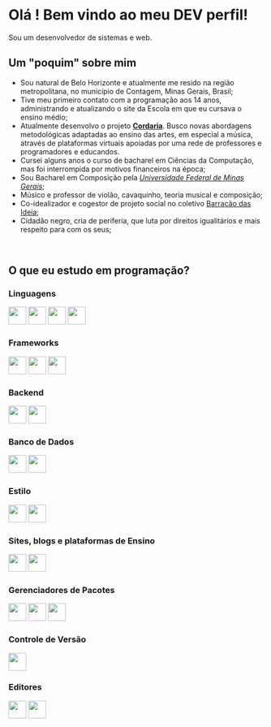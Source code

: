 # Olá ! Bem vindo ao meu DEV  perfil!


Sou um desenvolvedor de sistemas e web.


## Um "poquim" sobre mim

+ Sou natural de Belo Horizonte e atualmente me resido na região metropolitana, no município de Contagem, Minas Gerais, Brasil;
+ Tive meu primeiro contato com a programação aos 14 anos, administrando e atualizando o site da Escola em que eu cursava o ensino médio;
+ Atualmente desenvolvo o projeto [**Cordaria**](https://cordaria.com.br). Busco novas abordagens metodológicas adaptadas ao ensino das artes, em especial a música, através de plataformas virtuais apoiadas por uma rede de professores e programadores e educandos.
+  Cursei alguns anos o curso de bacharel em Ciências da Computação, mas foi interrompida por motivos financeiros na época;
+ Sou Bacharel em Composição pela [*Universidade Federal de Minas Gerais*](https://ufmg.br/);
+ Músico e professor de violão, cavaquinho, teoria musical e composição;
+ Co-idealizador e cogestor de projeto social no coletivo [Barracão das Ideia](https://barracaodasideia.com.br);
+ Cidadão negro, cria de periferia, que luta por direitos igualitários e mais respeito para com os seus;
<br>

## O que eu estudo em programação?

### Linguagens 

<a href="https://developer.mozilla.org/docs/Web/HTML"><img height= "35" src= "https://img.shields.io/badge/HTML5-E34F26?style=for-the-badge&logo=html5&logoColor=white"></a>
<a href="https://developer.mozilla.org/docs/Web/CSS"><img height= "35" src= "https://img.shields.io/badge/CSS3-1572B6?style=for-the-badge&logo=css3&logoColor=white"></a>
<a href="https://developer.mozilla.org/pt-BR/docs/Web/JavaScript"><img height= "35" src= "https://img.shields.io/badge/JavaScript-ead41c?style=for-the-badge&logo=javascript&logoColor=white"></a>
<a href="https://docs.oracle.com/en/java/javase/17/docs/api/index.html"><img height= "35" src= "https://img.shields.io/badge/Java-CB3837?style=for-the-badge&logo=java&logoColor=white"></a>


### Frameworks

<a href="https://www.nuxtjs.org"><img height= "35" src="https://img.shields.io/badge/nuxt.js-339933?style=for-the-badge&logo=nuxtdotjs&logoColor=white"></a>
<a href="https://vuejs.org/"><img height= "35" src="https://img.shields.io/badge/Vue.js-35495E?style=for-the-badge&logo=vuedotjs&logoColor=4FC08D"></a>
<a href="https://spring.io/"><img height= "35" src="https://img.shields.io/badge/SpringBoot-35495E?style=for-the-badge&logo=springboot&logoColor=4FC08D"></a>

### Backend

<a href="https://nodejs.org/en/"><img height= "35" src= "https://img.shields.io/badge/Node.js-339933?style=for-the-badge&logo=nodedotjs&logoColor=white"></a>
<a href="https://www.json.org/json-en.html"><img height= "35" src= "https://img.shields.io/badge/json-5E5C5C?style=for-the-badge&logo=json&logoColor=black"></a>

### Banco de Dados
<a href="https://www.mongodb.com/"><img height= "35" src="https://img.shields.io/badge/MongoDB-023530?style=for-the-badge&logo=mongodb&logoColor=4FC08D"></a>
<a href="https://www.mysql.com/"><img height= "35" src="https://img.shields.io/badge/MySQL-ffffff?style=for-the-badge&logo=mysql&logoColor=4479A1"></a>

### Estilo

<a href="https://getbootstrap.com/"><img height= "35" src="https://img.shields.io/badge/Bootstrap-35495E?style=for-the-badge&logo=bootstrap&logoColor=4FC08D"></a>
<a href="https://bootstrap-vue.org/"><img height= "35" src="https://img.shields.io/badge/BootstrapVue-35495E?style=for-the-badge&logo=bootstrap&logoColor=4FC08D"></a>


### Sites, blogs e plataformas de Ensino
  
<a href="https://wordpress.org/"><img height= "35" src="https://img.shields.io/badge/Wordpress-blue?style=for-the-badge&logo=wordpress&logoColor=white"></a>
<a href="https://learndash.org/"><img height= "35" src="https://img.shields.io/badge/learnpress-blue?style=for-the-badge&logo=learnpress&logoColor=white"></a>


### Gerenciadores de Pacotes

<a href="https://www.npmjs.com/"><img height= "35" src= "https://img.shields.io/badge/npm-CB3837?style=for-the-badge&logo=npm&logoColor=white"></a>
<a href="https://yarnpkg.com/"><img height= "35" src= "https://img.shields.io/badge/Yarn-white?style=for-the-badge&logo=Yarn&logoColor=#2c8ebb"></a>
<a href="https://maven.apache.org/"><img height= "35" src= "https://img.shields.io/badge/maven-5E5C5C?style=for-the-badge&logo=apachemaven&logoColor=white"></a>


### Controle de Versão

<a href="https://git-scm.com/"><img height= "35" src= "https://img.shields.io/badge/Git-F05032?style=for-the-badge&logo=git&logoColor=white"></a>


### Editores

<a href="https://code.visualstudio.com/"><img height= "35" src= "https://img.shields.io/badge/VS_Code-0078D4?style=for-the-badge&logo=vsco&logoColor=white"></a>
<a href="https://www.jetbrains.com/idea/"><img height= "35" src= "https://img.shields.io/badge/IntelliJ DEA-27282c?style=for-the-badge&logo=intellijidea&logoColor=white"></a>
